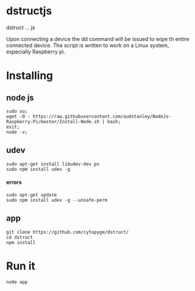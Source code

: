 # dstructjs
dstruct ... js

Upon connecting a device the dd command will be issued to wipe th entire connected device.
The script is written to work on a Linux system, especially Raspberry pi.

# Installing 

## node js

```
sudo su;
wget -O - https://raw.githubusercontent.com/audstanley/NodeJs-Raspberry-Pi/master/Install-Node.sh | bash;
exit;
node -v;
```

## udev
```
sudo apt-get install libudev-dev pv
sudo npm install udev -g
```
#### errors
```
sudo apt-get update
sudo npm install udev -g --unsafe-perm
```

## app
```
git clone https://github.com/cytopyge/dstruct/
cd dstruct
npm install
```


# Run it

```
node app
```

